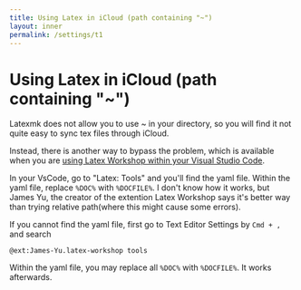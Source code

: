 ```yaml
---
title: Using Latex in iCloud (path containing "~")
layout: inner
permalink: /settings/t1
---
```

# Using Latex in iCloud (path containing "~")

Latexmk does not allow you to use ~ in your directory, so you will find it not quite easy to sync tex files through iCloud.

Instead, there is another way to bypass the problem, which is available when you are [using Latex Workshop within your Visual Studio Code](https://stackoverflow.com/questions/36917629/latexing-within-icloud-drive).

In your VsCode, go to "Latex: Tools" and you'll find the yaml file. Within the yaml file, replace `%DOC%`  with `%DOCFILE%`. I don't know how it works, but James Yu, the creator of the extention Latex Workshop says it's better way than trying relative path(where this might cause some errors).

If you cannot find the yaml file, first go to Text Editor Settings by `Cmd + ,`  and search
``` {vscode}
@ext:James-Yu.latex-workshop tools
```

Within the yaml file, you may replace all `%DOC%`  with `%DOCFILE%`. It works afterwards.
